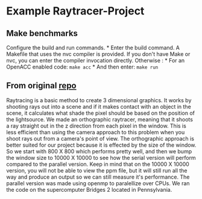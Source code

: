 # Example Raytracer-Project

## Make benchmarks

Configure the build and run commands.
    * Enter the build command. A Makefile that uses the nvc compiler is provided. If you don't have Make or nvc, you can enter the compiler invocation directly. Otherwise :
        * For an OpenACC enabled code: `make acc`
    * And then enter: `make run`

## From original [repo](https://github.com/AKenney31/Raytracer_project)

Raytracing is a basic method to create 3 dimensional graphics. It works by shooting rays out into a scene and if it makes contact with an object in the scene, it calculates what shade the pixel should be based on the position of the lightsource. We made an orthographic raytracer, meaning that it shoots a ray straight out in the z direction from each pixel in the window. This is less efficient than using the camera approach to this problem when you shoot rays out from a camera's point of view. The orthographic approach is better suited for our project because it is effected by the size of the window. So we start with 800 X 800 which performs pretty well, and then we bump the window size to 10000 X 10000 to see how the serial version will perform compared to the parallel version. Keep in mind that on the 10000 X 10000 version, you will not be able to view the ppm file, but it will still run all the way and produce an output so we can still measure it's performance. The parallel version was made using openmp to paralellize over CPUs. We ran the code on the supercomputer Bridges 2 located in Pennsylvania.

